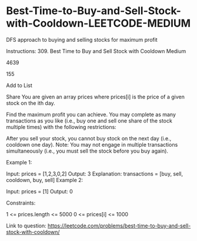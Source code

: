 # Best-Time-to-Buy-and-Sell-Stock-with-Cooldown-LEETCODE-MEDIUM
DFS approach to buying and selling stocks for maximum profit


Instructions:
309. Best Time to Buy and Sell Stock with Cooldown
Medium

4639

155

Add to List

Share
You are given an array prices where prices[i] is the price of a given stock on the ith day.

Find the maximum profit you can achieve. You may complete as many transactions as you like (i.e., buy one and sell one share of the stock multiple times) with the following restrictions:

After you sell your stock, you cannot buy stock on the next day (i.e., cooldown one day).
Note: You may not engage in multiple transactions simultaneously (i.e., you must sell the stock before you buy again).

 

Example 1:

Input: prices = [1,2,3,0,2]
Output: 3
Explanation: transactions = [buy, sell, cooldown, buy, sell]
Example 2:

Input: prices = [1]
Output: 0
 

Constraints:

1 <= prices.length <= 5000
0 <= prices[i] <= 1000

Link to question: https://leetcode.com/problems/best-time-to-buy-and-sell-stock-with-cooldown/
